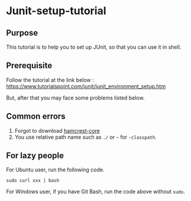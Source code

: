 # Junit-setup-tutorial
## Purpose
This tutorial is to help you to set up JUnit, so that you can use it in shell.

## Prerequisite
Follow the tutorial at the link below :
https://www.tutorialspoint.com/junit/junit_environment_setup.htm

But, after that you may face some problems listed below.

## Common errors
1. Forgot to download [hamcrest-core](http://www.java2s.com/Code/Jar/h/Downloadhamcrestcore13jar.htm)
2. You use relative path name such as `./` or `~` for `-classpath`.

## For lazy people
For Ubuntu user, run the following code.
```
sudo curl xxx | bash 
```
For Windows user, if you have Git Bash, run the code above without `sudo`.